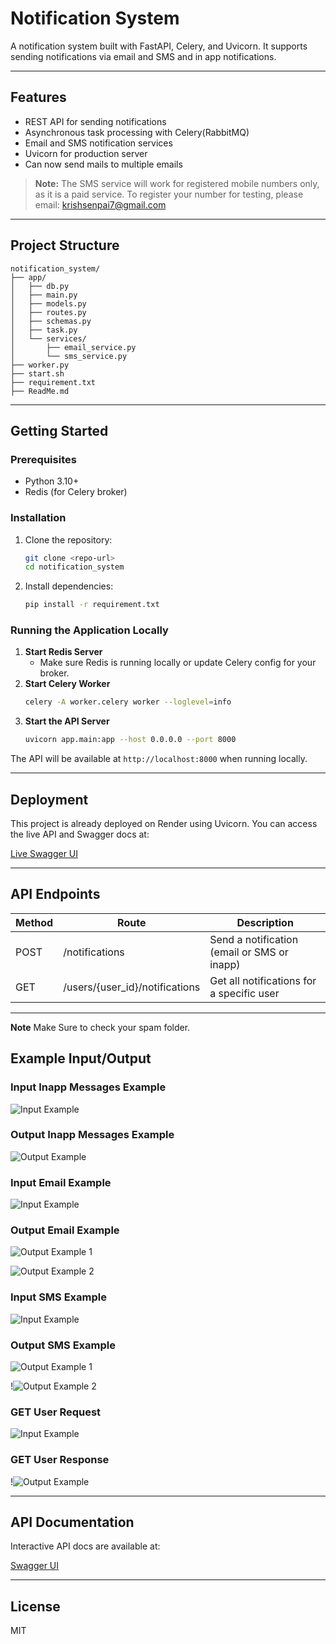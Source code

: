 # Notification System

A notification system built with FastAPI, Celery, and Uvicorn. It supports sending notifications via email and SMS and in app notifications.

---

## Features
- REST API for sending notifications
- Asynchronous task processing with Celery(RabbitMQ)
- Email and SMS notification services
- Uvicorn for production server
- Can now send mails to multiple emails

> **Note:** The SMS service will work for registered mobile numbers only, as it is a paid service. To register your number for testing, please email: krishsenpai7@gmail.com

---

## Project Structure
```
notification_system/
├── app/
│   ├── db.py
│   ├── main.py
│   ├── models.py
│   ├── routes.py
│   ├── schemas.py
│   ├── task.py
│   └── services/
│       ├── email_service.py
│       └── sms_service.py
├── worker.py
├── start.sh
├── requirement.txt
├── ReadMe.md
```

---

## Getting Started

### Prerequisites
- Python 3.10+
- Redis (for Celery broker)

### Installation
1. Clone the repository:
   ```sh
   git clone <repo-url>
   cd notification_system
   ```
2. Install dependencies:
   ```sh
   pip install -r requirement.txt
   ```

### Running the Application Locally

1. **Start Redis Server**
   - Make sure Redis is running locally or update Celery config for your broker.
2. **Start Celery Worker**
   ```sh
   celery -A worker.celery worker --loglevel=info
   ```
3. **Start the API Server**
   ```sh
   uvicorn app.main:app --host 0.0.0.0 --port 8000
   ```

The API will be available at `http://localhost:8000` when running locally.

---

## Deployment

This project is already deployed on Render using Uvicorn. You can access the live API and Swagger docs at:

[Live Swagger UI](https://notification-service-api.onrender.com/docs)

---

## API Endpoints

| Method | Route                           | Description                                 |
|--------|----------------------------------|---------------------------------------------|
| POST   | /notifications                  | Send a notification (email or SMS or inapp)          |
| GET    | /users/{user_id}/notifications  | Get all notifications for a specific user   |

---

**Note** Make Sure to check your spam folder.

## Example Input/Output

### Input Inapp Messages Example

![Input Example](https://github.com/gg-nayyar/notification-service/blob/main/Post%20request.png)

### Output Inapp Messages Example

![Output Example](https://github.com/gg-nayyar/notification-service/blob/main/Post%20response.png)

### Input Email Example

![Input Example](https://github.com/gg-nayyar/notification-service/blob/main/email%20post.png)

### Output Email Example

![Output Example 1](https://github.com/gg-nayyar/notification-service/blob/main/email%20response.png)

![Output Example 2](https://github.com/gg-nayyar/notification-service/blob/main/mail%20example.jpg)

### Input SMS Example

![Input Example](https://github.com/gg-nayyar/notification-service/blob/main/sms%20post.png)

### Output SMS Example

![Output Example 1](https://github.com/gg-nayyar/notification-service/blob/main/sms%20response.png)

!![Output Example 2](https://github.com/gg-nayyar/notification-service/blob/main/twilio%20example.jpg)

### GET User Request

![Input Example](https://github.com/gg-nayyar/notification-service/blob/main/Get%20request.png)

### GET User Response

!![Output Example](https://github.com/gg-nayyar/notification-service/blob/main/get%20response.png)

---

## API Documentation

Interactive API docs are available at:

[Swagger UI](https://notification-service-api.onrender.com/docs)

---

## License
MIT
